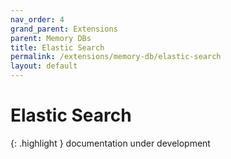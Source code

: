 ```yaml
---
nav_order: 4
grand_parent: Extensions
parent: Memory DBs
title: Elastic Search
permalink: /extensions/memory-db/elastic-search
layout: default
---
```

# Elastic Search

{: .highlight }
documentation under development
